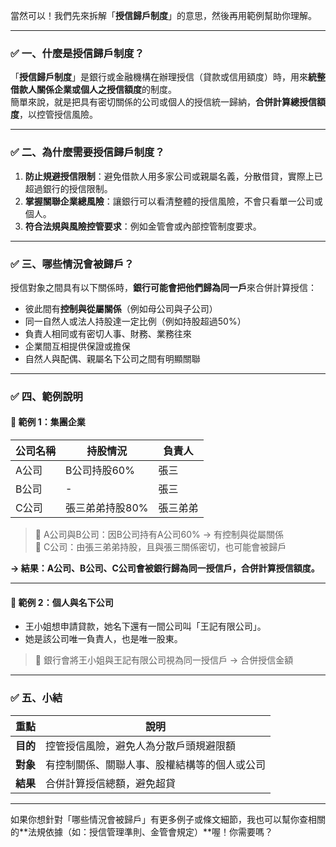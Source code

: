 當然可以！我們先來拆解「**授信歸戶制度**」的意思，然後再用範例幫助你理解。

---

### ✅ 一、什麼是授信歸戶制度？

「**授信歸戶制度**」是銀行或金融機構在辦理授信（貸款或信用額度）時，用來**統整借款人關係企業或個人之授信額度**的制度。  
簡單來說，就是把具有密切關係的公司或個人的授信統一歸納，**合併計算總授信額度**，以控管授信風險。

---

### ✅ 二、為什麼需要授信歸戶制度？

1. **防止規避授信限制**：避免借款人用多家公司或親屬名義，分散借貸，實際上已超過銀行的授信限制。
2. **掌握關聯企業總風險**：讓銀行可以看清整體的授信風險，不會只看單一公司或個人。
3. **符合法規與風險控管要求**：例如金管會或內部控管制度要求。

---

### ✅ 三、哪些情況會被歸戶？

授信對象之間具有以下關係時，**銀行可能會把他們歸為同一戶**來合併計算授信：

- 彼此間有**控制與從屬關係**（例如母公司與子公司）
- 同一自然人或法人持股達一定比例（例如持股超過50%）
- 負責人相同或有密切人事、財務、業務往來
- 企業間互相提供保證或擔保
- 自然人與配偶、親屬名下公司之間有明顯關聯

---

### ✅ 四、範例說明

#### 📌 範例 1：集團企業

| 公司名稱 | 持股情況 | 負責人 |
|----------|------------|--------|
| A公司    | B公司持股60% | 張三 |
| B公司    | -          | 張三 |
| C公司    | 張三弟弟持股80% | 張三弟弟 |

> 📌 A公司與B公司：因B公司持有A公司60% → 有控制與從屬關係  
> 📌 C公司：由張三弟弟持股，且與張三關係密切，也可能會被歸戶

**→ 結果：A公司、B公司、C公司會被銀行歸為同一授信戶，合併計算授信額度。**

---

#### 📌 範例 2：個人與名下公司

- 王小姐想申請貸款，她名下還有一間公司叫「王記有限公司」。
- 她是該公司唯一負責人，也是唯一股東。

> 📌 銀行會將王小姐與王記有限公司視為同一授信戶 → 合併授信金額

---

### ✅ 五、小結

| 重點 | 說明 |
|------|------|
| **目的** | 控管授信風險，避免人為分散戶頭規避限額 |
| **對象** | 有控制關係、關聯人事、股權結構等的個人或公司 |
| **結果** | 合併計算授信總額，避免超貸 |

---

如果你想針對「哪些情況會被歸戶」有更多例子或條文細節，我也可以幫你查相關的**法規依據（如：授信管理準則、金管會規定）**喔！你需要嗎？